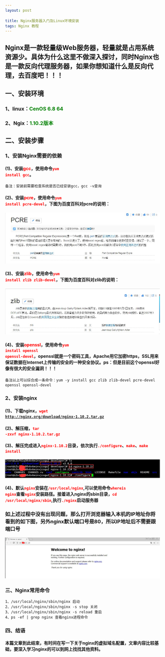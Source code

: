 ```yaml
---
layout: post

title: Nginx服务器入门及Linux环境安装
tags: Nginx 教程
---
```


## Nginx是一款轻量级Web服务器，轻量就是占用系统资源少。具体为什么这里不做深入探讨，同时Nginx也是一款反向代理服务器，如果你想知道什么是反向代理，去百度吧！！！


## 一、安装环境 

### 1、linux：<span style="color:green">CenOS 6.8 64</span>

### 2、Ngix：<span style="color:green">1.10.2版本</span>

## 二、安装步骤

### 1、安装Nginx需要的依赖

#### (1)、安装<span style="color:red">gcc</span>，使用命令<code style="color:red">yum install gcc</code>。
	备注：安装前需要检查系统是否已经安装gcc，gcc -v查询

#### (2)、安装<span style="color:red">pcre</span>，使用命令<code style="color:red">yum install pcre-devel</code>，下图为百度百科对pcre的说明：

![nginx](/images/nginx01.jpg)

#### (3)、安装<span style="color:red">zlib</span>，使用命令<code style="color:red">yum install zlib zlib-devel</code>，下图为百度百科对zlib的说明：

![nginx](/images/nginx02.jpg)

#### (4)、安装<span style="color:red">openssl</span>，使用命令<code style="color:red">yum install openssl openssl-devel</code>，openssl就是一个密码工具，Apache用它加密https，SSL用来保证数据在Internet上传输的安全的一种安全协议。ps：但是目前这个openssl好像有很大的安全漏洞！！！

	备注以上可以综合成一条命令：yum -y install gcc zlib zlib-devel pcre-devel openssl openssl-devel

### 2、安装nginx

#### (1)、下载nginx，<code style="color:red">wget http://nginx.org/download/nginx-1.10.2.tar.gz</code>

#### (2)、解压缩，<code style="color:red">tar -zxvf nginx-1.10.2.tar.gz</code>

#### (3)、解压完成进入<code style="color:red">nginx-1.10.2</code>目录，依次执行<code style="color:red">./configure</code>、<code style="color:red">make</code>、<code style="color:red">make install</code>

![nginx](/images/nginx04.jpg)

#### (4)、默认<code style="color:red">nginx</code>安装在<code style="color:red">/usr/local/nginx</code>,可以使用命令<code style="color:red">whereis nginx</code>查看<code style="color:red">nginx</code>安装路径。接着进入nginx的sbin目录，<code style="color:red">cd /usr/local/nginx/sbin</code>,执行<code style="color:red">./nginx</code>启动服务器

### 如上述过程中没有出现问题，那么打开浏览器输入本机的IP地址你将看到的如下图，另外nginx默认端口号是80，所以IP地址后不需要跟端口号

![nginx](/images/nginx05.jpg)

### 三、Nginx常用命令

	1、/usr/local/nginx/sbin/nginx 启动
	2、/usr/local/nginx/sbin/nginx -s stop 关闭
	3、/usr/local/nginx/sbin/nginx -s reload 重启
	4、ps -ef | grep nginx 查看nginx进程命令


### 四、结语

#### 本篇文章到此结束，有时间在写一下关于nginx的虚拟域名配置，文章内容比较基础，要深入学习nginx的可以到网上找找其他资料。